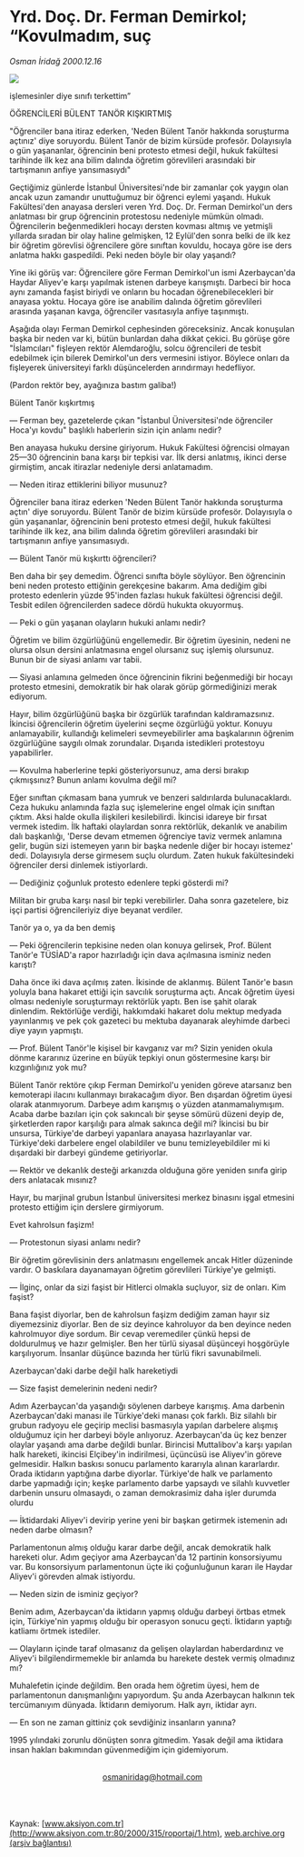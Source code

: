 # Yrd. Doç. Dr. Ferman Demirkol; “Kovulmadım, suç

*Osman İridağ 2000.12.16*

<div>
 <img border="0" src="/web/20020329145638im_/http://www.aksiyon.com.tr/2000/315/resimler/ogrenci.jpg"/>
 <p class="baslik">
  işlemesinler diye sınıfı terkettim”
 </p>
 <p class="baslik">
  ÖĞRENCİLERİ BÜLENT TANÖR KIŞKIRTMIŞ
 </p>
 <p class="baslik">
 </p>
 <p class="spot">
  "Öğrenciler bana itiraz  ederken, 'Neden Bülent  Tanör hakkında soruşturma  açtınız' diye soruyordu. Bülent Tanör de bizim kürsüde  profesör. Dolayısıyla o gün  yaşananlar, öğrencinin beni  protesto etmesi değil, hukuk  fakültesi tarihinde ilk kez ana  bilim dalında öğretim  görevlileri arasındaki bir  tartışmanın anfiye  yansımasıydı"
 </p>
 <p class="metin">
 </p>
 <p class="metin">
  Geçtiğimiz günlerde İstanbul Üniversitesi'nde bir zamanlar çok yaygın olan ancak uzun zamandır unuttuğumuz bir öğrenci eylemi yaşandı. Hukuk Fakültesi'den anayasa dersleri veren Yrd. Doç. Dr. Ferman Demirkol'un ders anlatması bir grup öğrencinin protestosu nedeniyle mümkün olmadı. Öğrencilerin beğenmedikleri hocayı dersten kovması altmış ve yetmişli yıllarda sıradan bir olay haline gelmişken, 12 Eylül'den sonra belki de ilk kez bir öğretim görevlisi öğrencilere göre sınıftan kovuldu, hocaya göre ise ders anlatma hakkı gaspedildi. Peki neden böyle bir olay yaşandı?
 </p>
 <p class="metin">
  Yine iki görüş var: Öğrencilere göre Ferman Demirkol'un ismi Azerbaycan'da Haydar Aliyev'e karşı yapılmak istenen darbeye karışmıştı. Darbeci bir hoca aynı zamanda faşist biriydi ve onların bu hocadan öğrenebilecekleri bir anayasa yoktu. Hocaya göre ise anabilim dalında öğretim görevlileri arasında yaşanan kavga, öğrenciler vasıtasıyla anfiye taşınmıştı.
 </p>
 <p class="metin">
  Aşağıda olayı Ferman Demirkol cephesinden göreceksiniz. Ancak konuşulan başka bir neden var ki, bütün bunlardan daha dikkat çekici. Bu görüşe göre "İslamcıları" fişleyen rektör Alemdaroğlu, solcu öğrencileri de tesbit edebilmek için bilerek Demirkol'un ders vermesini istiyor. Böylece onları da fişleyerek üniversiteyi farklı düşüncelerden arındırmayı hedefliyor.
 </p>
 <p class="metin">
  (Pardon rektör bey, ayağınıza bastım galiba!)
 </p>
 <p class="metin">
  Bülent Tanör kışkırtmış
 </p>
 <p class="metin">
  — Ferman bey, gazetelerde çıkan "İstanbul Üniversitesi'nde öğrenciler Hoca'yı kovdu" başlıklı haberlerin sizin için anlamı nedir?
 </p>
 <p class="metin">
  Ben anayasa hukuku dersine giriyorum. Hukuk Fakültesi öğrencisi olmayan 25—30 öğrencinin bana karşı bir tepkisi var. İlk dersi anlatmış, ikinci derse girmiştim, ancak itirazlar nedeniyle dersi anlatamadım.
 </p>
 <p class="metin">
  — Neden itiraz ettiklerini biliyor musunuz?
 </p>
 <p class="metin">
  Öğrenciler bana itiraz ederken 'Neden Bülent Tanör hakkında soruşturma açtın' diye soruyordu. Bülent Tanör de bizim kürsüde profesör. Dolayısıyla o gün yaşananlar, öğrencinin beni protesto etmesi değil, hukuk fakültesi tarihinde ilk kez, ana bilim dalında öğretim görevlileri arasındaki bir tartışmanın anfiye yansımasıydı.
 </p>
 <p class="metin">
  — Bülent Tanör mü kışkırttı öğrencileri?
 </p>
 <p class="metin">
  Ben daha bir şey demedim. Öğrenci sınıfta böyle söylüyor. Ben öğrencinin beni neden protesto ettiğinin gerekçesine bakarım. Ama dediğim gibi protesto edenlerin yüzde 95'inden fazlası hukuk fakültesi öğrencisi değil. Tesbit edilen öğrencilerden sadece dördü hukukta okuyormuş.
 </p>
 <p class="metin">
  — Peki o gün yaşanan olayların hukuki anlamı nedir?
 </p>
 <p class="metin">
  Öğretim ve bilim özgürlüğünü engellemedir. Bir öğretim üyesinin, nedeni ne olursa olsun dersini anlatmasına engel olursanız suç işlemiş olursunuz. Bunun bir de siyasi anlamı var tabii.
 </p>
 <p class="metin">
  — Siyasi anlamına gelmeden önce öğrencinin fikrini beğenmediği bir hocayı protesto etmesini, demokratik bir hak olarak görüp görmediğinizi merak ediyorum.
 </p>
 <p class="metin">
  Hayır, bilim özgürlüğünü başka bir özgürlük tarafından kaldıramazsınız. İkincisi öğrencilerin öğretim üyelerini seçme özgürlüğü yoktur. Konuyu anlamayabilir, kullandığı kelimeleri sevmeyebilirler ama başkalarının öğrenim özgürlüğüne saygılı olmak zorundalar. Dışarıda istedikleri protestoyu yapabilirler.
 </p>
 <p class="metin">
  — Kovulma haberlerine tepki gösteriyorsunuz, ama dersi bırakıp çıkmışsınız? Bunun anlamı kovulma değil mi?
 </p>
 <p class="metin">
  Eğer sınıftan çıkmasam bana yumruk ve benzeri saldırılarda bulunacaklardı. Ceza hukuku anlamında fazla suç işlemelerine engel olmak için sınıftan çıktım. Aksi halde okulla ilişkileri kesilebilirdi. İkincisi idareye bir fırsat vermek istedim. İlk haftaki olaylardan sonra rektörlük, dekanlık ve anabilim dalı başkanlığı, 'Derse devam etmemen öğrenciye taviz vermek anlamına gelir, bugün sizi istemeyen yarın bir başka nedenle diğer bir hocayı istemez' dedi. Dolayısıyla derse girmesem suçlu olurdum. Zaten hukuk fakültesindeki öğrenciler dersi dinlemek istiyorlardı.
 </p>
 <p class="metin">
  — Dediğiniz çoğunluk protesto edenlere tepki gösterdi mi?
 </p>
 <p class="metin">
  Militan bir gruba karşı nasıl bir tepki verebilirler. Daha sonra gazetelere, biz işçi partisi öğrencileriyiz diye beyanat verdiler.
 </p>
 <p class="metin">
  Tanör ya o, ya da ben demiş
 </p>
 <p class="metin">
  — Peki öğrencilerin tepkisine neden olan konuya gelirsek, Prof. Bülent Tanör'e TÜSİAD'a rapor hazırladığı için dava açılmasına isminiz neden karıştı?
 </p>
 <p class="metin">
  Daha önce iki dava açılmış zaten. İkisinde de aklanmış. Bülent Tanör'e basın yoluyla bana hakaret ettiği için savcılık soruşturma açtı. Ancak öğretim üyesi olması nedeniyle soruşturmayı rektörlük yaptı. Ben ise şahit olarak dinlendim. Rektörlüğe verdiği, hakkımdaki hakaret dolu mektup medyada yayınlanmış ve pek çok gazeteci bu mektuba dayanarak aleyhimde darbeci diye yayın yapmıştı.
 </p>
 <p class="metin">
  — Prof. Bülent Tanör'le kişisel bir kavganız var mı? Sizin yeniden okula dönme kararınız üzerine en büyük tepkiyi onun göstermesine karşı bir kızgınlığınız yok mu?
 </p>
 <p class="metin">
  Bülent Tanör rektöre çıkıp Ferman Demirkol'u yeniden göreve atarsanız ben kemoterapi ilacını kullanmayı bırakacağım diyor. Ben dışardan öğretim üyesi olarak atanmıyorum. Darbeye adım karışmış o yüzden atanmamalıymışım. Acaba darbe bazıları için çok sakıncalı bir şeyse sömürü düzeni deyip de, şirketlerden rapor karşılığı para almak sakınca değil mi? İkincisi bu bir unsursa, Türkiye'de darbeyi yapanlara anayasa hazırlayanlar var. Türkiye'deki darbelere engel olabildiler ve bunu temizleyebildiler mi ki dışardaki bir darbeyi gündeme getiriyorlar.
 </p>
 <p class="metin">
  — Rektör ve dekanlık desteği arkanızda olduğuna göre yeniden sınıfa girip ders anlatacak mısınız?
 </p>
 <p class="metin">
  Hayır, bu marjinal grubun İstanbul üniversitesi merkez binasını işgal etmesini protesto ettiğim için derslere girmiyorum.
 </p>
 <p class="metin">
  Evet kahrolsun faşizm!
 </p>
 <p class="metin">
  — Protestonun siyasi anlamı nedir?
 </p>
 <p class="metin">
  Bir öğretim görevlisinin ders anlatmasını engellemek ancak Hitler düzeninde vardır. O baskılara dayanamayan öğretim görevlileri Türkiye'ye gelmişti.
 </p>
 <p class="metin">
  — İlginç, onlar da sizi faşist bir Hitlerci olmakla suçluyor, siz de onları. Kim faşist?
 </p>
 <p class="metin">
  Bana faşist diyorlar, ben de kahrolsun faşizm dediğim zaman hayır siz diyemezsiniz diyorlar. Ben de siz deyince kahroluyor da ben deyince neden kahrolmuyor diye sordum. Bir cevap veremediler çünkü hepsi de doldurulmuş ve hazır gelmişler. Ben her türlü siyasal düşünceyi hoşgörüyle karşılıyorum. İnsanlar düşünce bazında her türlü fikri savunabilmeli.
 </p>
 <p class="metin">
  Azerbaycan'daki darbe değil halk hareketiydi
 </p>
 <p class="metin">
  — Size faşist demelerinin nedeni nedir?
 </p>
 <p class="metin">
  Adım Azerbaycan'da yaşandığı söylenen darbeye karışmış. Ama darbenin Azerbaycan'daki manası ile Türkiye'deki manası çok farklı. Biz silahlı bir grubun radyoyu ele geçirip meclisi basmasıyla yapılan darbelere alışmış olduğumuz için her darbeyi böyle anlıyoruz. Azerbaycan'da üç kez benzer olaylar yaşandı ama darbe değildi bunlar. Birincisi Muttalibov'a karşı yapılan halk hareketi, ikincisi Elçibey'in indirilmesi, üçüncüsü ise Aliyev'in göreve gelmesidir. Halkın baskısı sonucu parlamento kararıyla alınan kararlardır. Orada iktidarın yaptığına darbe diyorlar. Türkiye'de halk ve parlamento darbe yapmadığı için; keşke parlamento darbe yapsaydı ve silahlı kuvvetler darbenin unsuru olmasaydı, o zaman demokrasimiz daha işler durumda olurdu
 </p>
 <p class="metin">
  — İktidardaki Aliyev'i devirip yerine yeni bir başkan getirmek istemenin adı neden darbe olmasın?
 </p>
 <p class="metin">
  Parlamentonun almış olduğu karar darbe değil, ancak demokratik halk hareketi olur. Adım geçiyor ama Azerbaycan'da 12 partinin konsorsiyumu var. Bu konsorsiyum parlamentonun üçte iki çoğunluğunun kararı ile Haydar Aliyev'i görevden almak istiyordu.
 </p>
 <p class="metin">
  — Neden sizin de isminiz geçiyor?
 </p>
 <p class="metin">
  Benim adım, Azerbaycan'da iktidarın yapmış olduğu darbeyi örtbas etmek için, Türkiye'nin yapmış olduğu bir operasyon sonucu geçti. İktidarın yaptığı katliamı örtmek istediler.
 </p>
 <p class="metin">
  — Olayların içinde taraf olmasanız da gelişen olaylardan haberdardınız ve Aliyev'i bilgilendirmemekle bir anlamda bu harekete destek vermiş olmadınız mı?
 </p>
 <p class="metin">
  Muhalefetin içinde değildim. Ben orada hem öğretim üyesi, hem de parlamentonun danışmanlığını yapıyordum. Şu anda Azerbaycan halkının tek tercümanıyım dünyada. İktidarın demiyorum. Halk ayrı, iktidar ayrı.
 </p>
 <p class="metin">
  — En son ne zaman gittiniz çok sevdiğiniz insanların yanına?
 </p>
 <p class="metin">
  1995 yılındaki zorunlu dönüşten sonra gitmedim. Yasak değil ama iktidara insan hakları bakımından güvenmediğim için gidemiyorum.
 </p>
 <br/>
 <center>
  <a class="anaorta" href="http://web.archive.org/web/20020329145638/mailto:osmaniridag@hotmail.com">
   osmaniridag@hotmail.com
  </a>
 </center>
 <br/>
 <br/>
 <br/>
</div>

Kaynak: [www.aksiyon.com.tr](http://www.aksiyon.com.tr:80/2000/315/roportaj/1.htm), [web.archive.org (arşiv bağlantısı)](http://web.archive.org/web/20020329145638/http://www.aksiyon.com.tr:80/2000/315/roportaj/1.htm)
